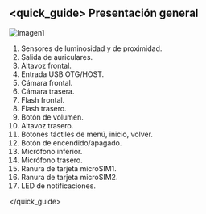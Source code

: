 ## <quick_guide> Presentación general

![Imagen1](http://static.energysistem.com/images/manuals/42259/543d03ce0ebbb.jpg)

1. Sensores de luminosidad y de proximidad.
2. Salida de auriculares.
3. Altavoz frontal.
4. Entrada USB OTG/HOST.
5. Cámara frontal.
6. Cámara trasera.
7. Flash frontal.
8. Flash trasero.
9. Botón de volumen.
10. Altavoz trasero.
11. Botones táctiles de menú, inicio, volver.
12. Botón de encendido/apagado.
13. Micrófono inferior.
14. Micrófono trasero.
15. Ranura de tarjeta microSIM1.
16. Ranura de tarjeta microSIM2.
17. LED de notificaciones.

</quick_guide>
